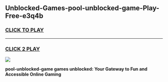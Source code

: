 
## Unblocked-Games-pool-unblocked-game-Play-Free-e3q4b
<h3>
<a href="https://premium76.site?title=pool-unblocked-game&ref=22A">CLICK TO PLAY</a></h3>
<hr>

<h3>
<a href="https://premium76.site?title=pool-unblocked-game&ref=22A">CLICK 2 PLAY</a>
  
</h3>

<a href="https://premium76.site?title=pool-unblocked-game&ref=22A"><img src="https://clearcache.store/games.png"></a>


**pool-unblocked-game games unblocked: Your Gateway to Fun and Accessible Online Gaming**

